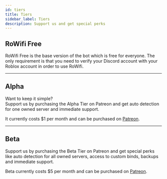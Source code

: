 ```yaml
---
id: tiers
title: Tiers
sidebar_label: Tiers
description: Support us and get special perks
---
```


## RoWifi Free

RoWifi Free is the base version of the bot which is free for everyone. The only requirement is that you need to verify your Discord account with your Roblox account in order to use RoWifi.
___

## Alpha

Want to keep it simple?  
Support us by purchasing the Alpha Tier on Patreon and get auto detection for one owned server and immediate support.

It currently costs $1 per month and can be purchased on [Patreon](https://www.patreon.com/join/rowifi/checkout?rid=4014582).

___

## Beta

Support us by purchasing the Beta Tier on Patreon and get special perks like auto detection for all owned servers, access to custom binds, backups and immediate support.

Beta currently costs $5 per month and can be purchased on [Patreon](https://www.patreon.com/join/rowifi/checkout?rid=4656839).
